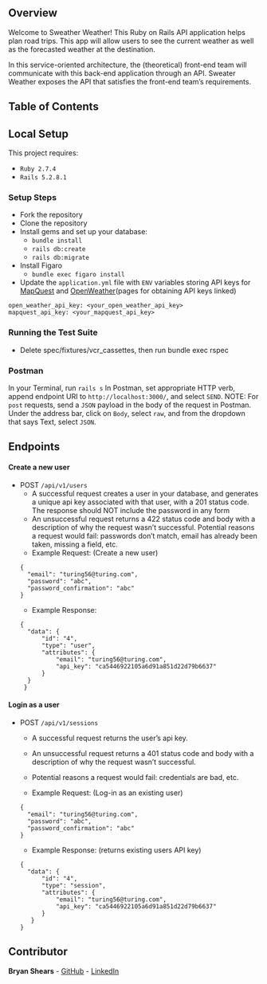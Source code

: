 ## Overview
Welcome to Sweather Weather! This Ruby on Rails API application helps plan road trips. This app will allow users to see the current weather as well as the forecasted weather at the destination.

In this service-oriented architecture, the (theoretical) front-end team will communicate with this back-end application through an API. Sweater Weather exposes the API that satisfies the front-end team’s requirements.

## Table of Contents

## Local Setup 
This project requires:
 * `Ruby 2.7.4`
 * `Rails 5.2.8.1`

### Setup Steps
* Fork the repository
* Clone the repository
* Install gems and set up your database:
   * `bundle install`
   * `rails db:create`
   * `rails db:migrate`
* Install Figaro
   * `bundle exec figaro install`
* Update the `application.yml` file with `ENV` variables storing API keys for [MapQuest](https://developer.mapquest.com/documentation/geocoding-api/) and [OpenWeather](https://openweathermap.org/api/one-call-api)(pages for obtaining API keys linked)

```
open_weather_api_key: <your_open_weather_api_key>
mapquest_api_key: <your_mapquest_api_key>
```
### Running the Test Suite
* Delete spec/fixtures/vcr_cassettes, then run bundle exec rspec

### Postman 
In your Terminal, run `rails s`
In Postman, set appropriate HTTP verb, append endpoint URI to `http://localhost:3000/`, and select `SEND`.
NOTE: For `post` requests, send a `JSON` payload in the body of the request in Postman. Under the address bar, click on `Body`, select `raw`, and from the dropdown that says Text, select `JSON`.

## Endpoints 
#### Create a new user 
* POST `/api/v1/users`
  *  A successful request creates a user in your database, and generates a unique api key associated with that user, with a 201 status code. The response should NOT include the password in any form
  *  An unsuccessful request returns a 422 status code and body with a description of why the request wasn’t successful. Potential reasons a request would fail: passwords don’t match, email has already been taken, missing a field, etc.
  * Example Request: (Create a new user)
  ```
  {
    "email": "turing56@turing.com",
    "password": "abc",
    "password_confirmation": "abc"
  }
  ```
  * Example Response:
  ``` 
  {
    "data": {
        "id": "4",
        "type": "user",
        "attributes": {
            "email": "turing56@turing.com",
            "api_key": "ca5446922105a6d91a851d22d79b6637"
        }
    }
   }
  ```
 #### Login as a user 
 * POST `/api/v1/sessions`
   *  A successful request returns the user’s api key.
   *  An unsuccessful request returns a 401 status code and body with a description of why the request wasn’t successful.
   *  Potential reasons a request would fail: credentials are bad, etc.
   
   * Example Request: (Log-in as an existing user)
    ```
    {
      "email": "turing56@turing.com",
      "password": "abc",
      "password_confirmation": "abc"
    }
    ```
    
   * Example Response: (returns existing users API key)
    
    ```
    {
      "data": {
          "id": "4",
          "type": "session",
          "attributes": {
              "email": "turing56@turing.com",
              "api_key": "ca5446922105a6d91a851d22d79b6637"
          }
       }
    }
    ```
## Contributor
 **Bryan Shears** - [GitHub](https://github.com/b-shears) - [LinkedIn](https://github.com/b-shears)
